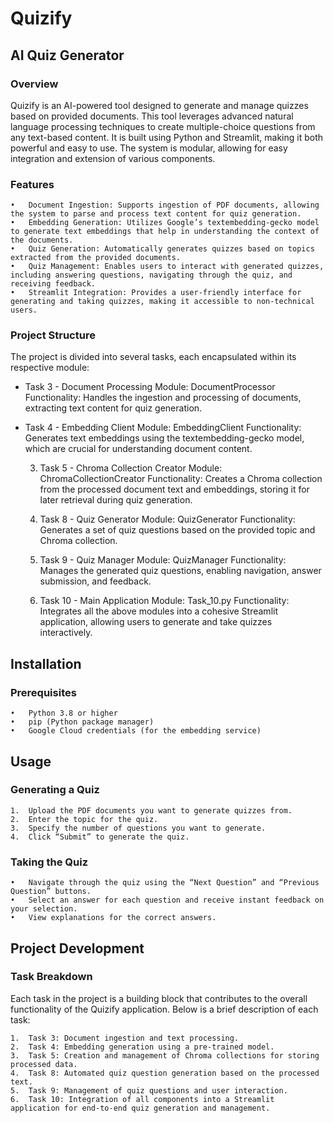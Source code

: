 # Quizify
## AI Quiz Generator
### Overview

Quizify is an AI-powered tool designed to generate and manage quizzes based on provided documents. This tool leverages advanced natural language processing techniques to create multiple-choice questions from any text-based content. It is built using Python and Streamlit, making it both powerful and easy to use. The system is modular, allowing for easy integration and extension of various components.

### Features

	•	Document Ingestion: Supports ingestion of PDF documents, allowing the system to parse and process text content for quiz generation.
	•	Embedding Generation: Utilizes Google’s textembedding-gecko model to generate text embeddings that help in understanding the context of the documents.
	•	Quiz Generation: Automatically generates quizzes based on topics extracted from the provided documents.
	•	Quiz Management: Enables users to interact with generated quizzes, including answering questions, navigating through the quiz, and receiving feedback.
	•	Streamlit Integration: Provides a user-friendly interface for generating and taking quizzes, making it accessible to non-technical users.

### Project Structure

The project is divided into several tasks, each encapsulated within its respective module:
-  Task 3 - Document Processing
   Module: DocumentProcessor
   Functionality: Handles the ingestion and processing of documents, extracting text content for quiz generation.
-  Task 4 - Embedding Client
   Module: EmbeddingClient
   Functionality: Generates text embeddings using the textembedding-gecko model, which are crucial for understanding document content.
  
	3.	Task 5 - Chroma Collection Creator
		Module: ChromaCollectionCreator
		Functionality: Creates a Chroma collection from the processed document text and embeddings, storing it for later retrieval during quiz generation.
  
	4.	Task 8 - Quiz Generator
		Module: QuizGenerator
		Functionality: Generates a set of quiz questions based on the provided topic and Chroma collection.
  
	5.	Task 9 - Quiz Manager
		Module: QuizManager
		Functionality: Manages the generated quiz questions, enabling navigation, answer submission, and feedback.
  
	6.	Task 10 - Main Application
		Module: Task_10.py
		Functionality: Integrates all the above modules into a cohesive Streamlit application, allowing users to generate and take quizzes interactively.

## Installation

### Prerequisites

	•	Python 3.8 or higher
	•	pip (Python package manager)
	•	Google Cloud credentials (for the embedding service)

## Usage

### Generating a Quiz

	1.	Upload the PDF documents you want to generate quizzes from.
	2.	Enter the topic for the quiz.
	3.	Specify the number of questions you want to generate.
	4.	Click “Submit” to generate the quiz.

### Taking the Quiz

	•	Navigate through the quiz using the “Next Question” and “Previous Question” buttons.
	•	Select an answer for each question and receive instant feedback on your selection.
	•	View explanations for the correct answers.

## Project Development

### Task Breakdown

Each task in the project is a building block that contributes to the overall functionality of the Quizify application. Below is a brief description of each task:

	1.	Task 3: Document ingestion and text processing.
	2.	Task 4: Embedding generation using a pre-trained model.
	3.	Task 5: Creation and management of Chroma collections for storing processed data.
	4.	Task 8: Automated quiz question generation based on the processed text.
	5.	Task 9: Management of quiz questions and user interaction.
	6.	Task 10: Integration of all components into a Streamlit application for end-to-end quiz generation and management.
